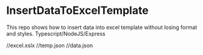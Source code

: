 # InsertDataToExcelTemplate
This repo shows how to insert data into excel template without losing format and styles. Typescript/NodeJS/Express


//excel.xslx
//temp.json
//data.json